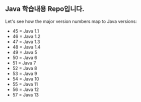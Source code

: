 ## Java 학습내용 Repo입니다.

Let's see how the major version numbers map to Java versions:
- 45 = Java 1.1
- 46 = Java 1.2
- 47 = Java 1.3
- 48 = Java 1.4
- 49 = Java 5
- 50 = Java 6
- 51 = Java 7
- 52 = Java 8
- 53 = Java 9
- 54 = Java 10
- 55 = Java 11
- 56 = Java 12
- 57 = Java 13